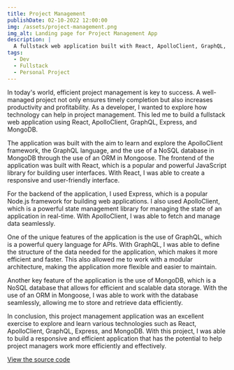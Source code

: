 ```yaml
---
title: Project Management
publishDate: 02-10-2022 12:00:00
img: /assets/project-management.png
img_alt: Landing page for Project Management App
description: |
  A fullstack web application built with React, ApolloClient, GraphQL, Express, and MongoDB.
tags:
  - Dev
  - Fullstack
  - Personal Project
---
```


In today's world, efficient project management is key to success. A well-managed project not only ensures timely completion but also increases productivity and profitability. As a developer, I wanted to explore how technology can help in project management. This led me to build a fullstack web application using React, ApolloClient, GraphQL, Express, and MongoDB.

The application was built with the aim to learn and explore the ApolloClient framework, the GraphQL language, and the use of a NoSQL database in MongoDB through the use of an ORM in Mongoose. The frontend of the application was built with React, which is a popular and powerful JavaScript library for building user interfaces. With React, I was able to create a responsive and user-friendly interface.

For the backend of the application, I used Express, which is a popular Node.js framework for building web applications. I also used ApolloClient, which is a powerful state management library for managing the state of an application in real-time. With ApolloClient, I was able to fetch and manage data seamlessly.

One of the unique features of the application is the use of GraphQL, which is a powerful query language for APIs. With GraphQL, I was able to define the structure of the data needed for the application, which makes it more efficient and faster. This also allowed me to work with a modular architecture, making the application more flexible and easier to maintain.

Another key feature of the application is the use of MongoDB, which is a NoSQL database that allows for efficient and scalable data storage. With the use of an ORM in Mongoose, I was able to work with the database seamlessly, allowing me to store and retrieve data efficiently.

In conclusion, this project management application was an excellent exercise to explore and learn various technologies such as React, ApolloClient, GraphQL, Express, and MongoDB. With this project, I was able to build a responsive and efficient application that has the potential to help project managers work more efficiently and effectively.

[View the source code](https://github.com/BIGWALDOR/project-management-webapp)
